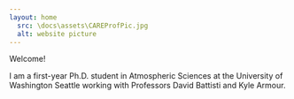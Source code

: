```yaml
---
layout: home
  src: \docs\assets\CAREProfPic.jpg
  alt: website picture
---
```


<p>
  Welcome! 

  I am a first-year Ph.D. student in Atmospheric Sciences at the University of Washington Seattle 
  working with Professors David Battisti and Kyle Armour.
</p>
